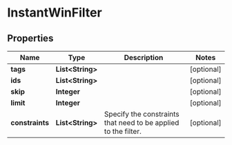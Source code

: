 

# InstantWinFilter


## Properties

Name | Type | Description | Notes
------------ | ------------- | ------------- | -------------
**tags** | **List&lt;String&gt;** |  |  [optional]
**ids** | **List&lt;String&gt;** |  |  [optional]
**skip** | **Integer** |  |  [optional]
**limit** | **Integer** |  |  [optional]
**constraints** | **List&lt;String&gt;** | Specify the constraints that need to be applied to the filter. |  [optional]



